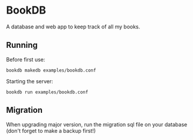 BookDB
======

A database and web app to keep track of all my books.

Running
-------

Before first use:

    bookdb makedb examples/bookdb.conf

Starting the server:

    bookdb run examples/bookdb.conf

Migration
---------

When upgrading major version, run the migration sql file on your
database (don't forget to make a backup first!)
